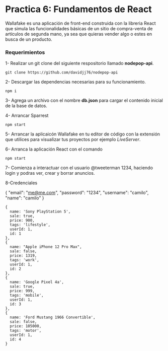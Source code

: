 # Practica 6: Fundamentos de React

Wallafake es una aplicación de front-end construida con la libreria React que simula las funcionalidades básicas de un sitio de compra-venta de artículos de segunda mano, ya sea que quieras vender algo o estes en busca de un producto.

### Requerimientos

1- Realizar un git clone del siguiente respositorio llamado **nodepop-api**.

```
git clone https://github.com/davidjj76/nodepop-api
```

2- Descargar las dependencias necesarias para su funcionamiento.

```
npm i
```

3- Agrega un archivo con el nombre **db.json** para cargar el contenido inicial de la base de datos.

4- Arrancar Sparrest

```
npm start
```

5- Arrancar la aplicaicón Wallafake en tu editor de código con la extensión que utilices para visualizar tus proyectos por ejemplo _LiveServer_.

6- Arranca la aplicación React con el comando

```
npm start
```

7- Comienza a interactuar con el usuario @tweeterman 1234, haciendo login y podras ver, crear y borrar anuncios.

8-Credenciales

{
"email": "me@me.com",
"password": "1234",
"username": "camilo",
"name": "camilo"
}

    {
      name: 'Sony PlayStation 5',
      sale: true,
      price: 900,
      tags: 'lifestyle',
      userId: 1,
      id: 1
    },
    {
      name: "Apple iPhone 12 Pro Max",
      sale: false,
      price: 1319,
      tags: 'work',
      userId: 1,
      id: 2
    },
    {
      name: 'Google Pixel 4a',
      sale: true,
      price: 999,
      tags: 'mobile',
      userId: 1,
      id: 3
    },
    {
      name: 'Ford Mustang 1966 Convertible',
      sale: false,
      price: 105000,
      tags: 'motor',
      userId: 1,
      id: 4
    }
